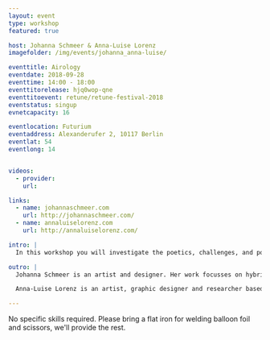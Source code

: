 ```yaml
---
layout: event
type: workshop
featured: true

host: Johanna Schmeer & Anna-Luise Lorenz
imagefolder: /img/events/johanna_anna-luise/

eventtitle: Airology
eventdate: 2018-09-28
eventtime: 14:00 - 18:00
eventtitorelease: hjq0wop-qne
eventtitoevent: retune/retune-festival-2018
eventstatus: singup
evnetcapacity: 16

eventlocation: Futurium
eventaddress: Alexanderufer 2, 10117 Berlin
eventlat: 54
eventlong: 14


videos:
  - provider:
    url:

links:
  - name: johannaschmeer.com
    url: http://johannaschmeer.com/
  - name: annaluiselorenz.com
    url: http://annaluiselorenz.com/

intro: |
  In this workshop you will investigate the poetics, challenges, and politics of air as a result of climate change. You will design inflatables which will let us exist in, perceive, consume, or interact with new bodies of air, charged with extreme CO2 concentrations, ancient hazardous bacteria, cloud-forming dust, and arctic vibrations.

outro: |
  Johanna Schmeer is an artist and designer. Her work focusses on hybridity and interactions between the natural and the artificial — asking questions and discussing ideas related to technologically enhanced ecosystems, new materials, and artificial extensions of the self. Johanna’s work has been published, awarded, and exhibited internationally, including recently at the Museum for Art & Design Hamburg, the National Museum Stockholm, the Venice Biennale, and Ars Electronica Center Linz.

  Anna-Luise Lorenz is an artist, graphic designer and researcher based in London and Berlin. Her work revolves around the anomalies of empiricism and rationalism, the paradoxical, the impossible and the failed as a means to explore parallel spheres of reality that emancipate us from a world that we all agreed on, synchronized by knowledge and created by those who are in power: natural sciences, capitalism, tech reviews.

---
```


No specific skills required. Please bring a flat iron for welding balloon foil and scissors, we'll provide the rest.
